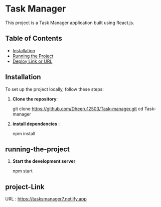 # Task Manager

This project is a Task Manager application built using React.js.

## Table of Contents

- [Installation](#installation)
- [Running the Project](#running-the-project)
- [Deploy Link or URL](#project-Link)

## Installation

To set up the project locally, follow these steps:

1. **Clone the repository**:
   
   git clone https://github.com/Dheeru12503/Task-manager.git
   cd Task-manager
2. **install dependencies** :

   npm install

## running-the-project

1. **Start the development server**
    
    npm start 



## project-Link

URL : https://tasksmanager7.netlify.app